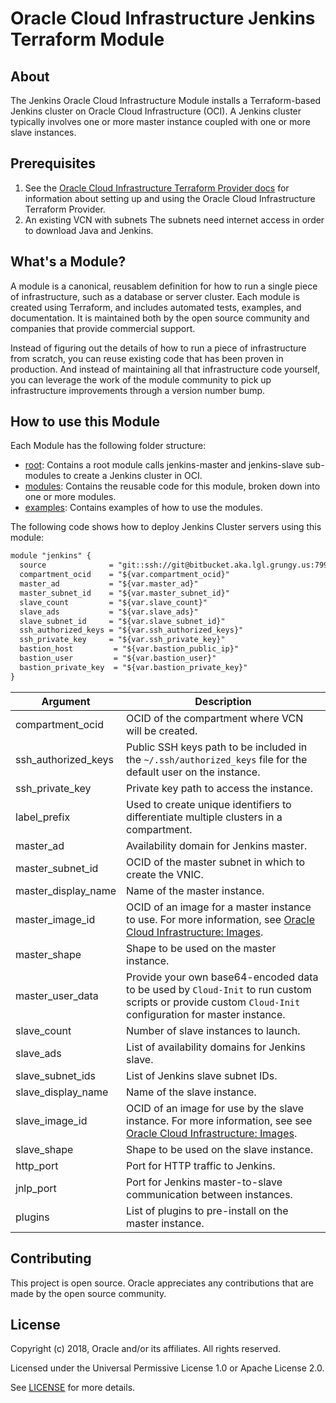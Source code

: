 # Oracle Cloud Infrastructure Jenkins Terraform Module

## About
The Jenkins Oracle Cloud Infrastructure Module installs a Terraform-based Jenkins cluster on Oracle Cloud Infrastructure (OCI). A Jenkins cluster typically involves one or more master instance coupled with one or more slave instances.

## Prerequisites
1. See the [Oracle Cloud Infrastructure Terraform Provider docs](https://www.terraform.io/docs/providers/oci/index.html) for information about setting up and using the Oracle Cloud Infrastructure Terraform Provider.
2. An existing VCN with subnets The subnets need internet access in order to download Java and Jenkins.


## What's a Module?
A module is a canonical, reusablem definition for how to run a single piece of infrastructure, such as a database or server cluster. Each module is created using Terraform, and includes automated tests, examples, and documentation. It is maintained both by the open source community and companies that provide commercial support.

Instead of figuring out the details of how to run a piece of infrastructure from scratch, you can reuse existing code that has been proven in production. And instead of maintaining all that infrastructure code yourself, you can leverage the work of the module community to pick up infrastructure improvements through a version number bump.

## How to use this Module
Each Module has the following folder structure:
* [root](): Contains a root module calls jenkins-master and jenkins-slave sub-modules to create a Jenkins cluster in OCI.
* [modules](): Contains the reusable code for this module, broken down into one or more modules.
* [examples](): Contains examples of how to use the modules.

The following code shows how to deploy Jenkins Cluster servers using this module:

```txt
module "jenkins" {
  source              = "git::ssh://git@bitbucket.aka.lgl.grungy.us:7999/tfs/terraform-oci-jenkins.git?ref=dev"
  compartment_ocid    = "${var.compartment_ocid}"
  master_ad           = "${var.master_ad}"
  master_subnet_id    = "${var.master_subnet_id}"
  slave_count         = "${var.slave_count}"
  slave_ads           = "${var.slave_ads}"
  slave_subnet_id     = "${var.slave_subnet_id}"
  ssh_authorized_keys = "${var.ssh_authorized_keys}"
  ssh_private_key     = "${var.ssh_private_key}"
  bastion_host         = "${var.bastion_public_ip}"
  bastion_user         = "${var.bastion_user}"
  bastion_private_key  = "${var.bastion_private_key}"
}

```

Argument | Description
--- | ---
compartment_ocid | OCID of the compartment where VCN will be created.
ssh_authorized_keys | Public SSH keys path to be included in the `~/.ssh/authorized_keys` file for the default user on the instance.
ssh_private_key | Private key path to access the instance.
label_prefix | Used to create unique identifiers to differentiate  multiple clusters in a compartment.
master_ad  | Availability domain for Jenkins master.
master_subnet_id | OCID of the master subnet in which to create the VNIC.
master_display_name | Name of the master instance.
master_image_id | OCID of an image for a master instance to use. For more information, see [Oracle Cloud Infrastructure: Images](https://docs.cloud.oracle.com/iaas/images/).
master_shape | Shape to be used on the master instance.
master_user_data | Provide your own base64-encoded data to be used by `Cloud-Init` to run custom scripts or provide custom `Cloud-Init` configuration for master instance.
slave_count | Number of slave instances to launch.
slave_ads | List of availability domains for Jenkins slave.
slave_subnet_ids | List of Jenkins slave subnet IDs.
slave_display_name | Name of the slave instance.
slave_image_id | OCID of an image for use by the slave instance. For more information, see see [Oracle Cloud Infrastructure: Images](https://docs.cloud.oracle.com/iaas/images/).
slave_shape | Shape to be used on the slave instance.
http_port | Port for HTTP traffic to Jenkins.
jnlp_port | Port for Jenkins master-to-slave communication between instances.
plugins | List of plugins to pre-install on the master instance.


## Contributing

This project is open source. Oracle appreciates any contributions that are made by the open source community.

## License

Copyright (c) 2018, Oracle and/or its affiliates. All rights reserved.

Licensed under the Universal Permissive License 1.0 or Apache License 2.0.

See [LICENSE](/LICENSE.txt) for more details.

